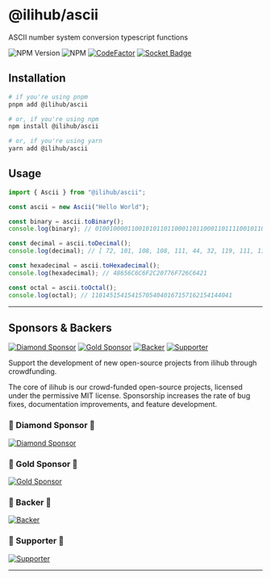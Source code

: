 # @ilihub/ascii

ASCII number system conversion typescript functions

![NPM Version](https://img.shields.io/npm/v/%40ilihub%2Fascii?color=33cd56&logo=npm)
![NPM](https://img.shields.io/npm/l/%40ilihub%2Fascii)
[![CodeFactor](https://www.codefactor.io/repository/github/ilihub/npm/badge)](https://www.codefactor.io/repository/github/ilihub/npm)
[![Socket Badge](https://socket.dev/api/badge/npm/package/@ilihub/ascii)](https://socket.dev/npm/package/@ilihub/ascii)

## Installation

```bash
# if you're using pnpm
pnpm add @ilihub/ascii

# or, if you're using npm
npm install @ilihub/ascii

# or, if you're using yarn
yarn add @ilihub/ascii
```

## Usage

```javascript
import { Ascii } from "@ilihub/ascii";

const ascii = new Ascii("Hello World");

const binary = ascii.toBinary();
console.log(binary); // 01001000011001010110110001101100011011110010110000100000011101110110111101110010011011000110010000100001

const decimal = ascii.toDecimal();
console.log(decimal); // [ 72, 101, 108, 108, 111, 44, 32, 119, 111, 114, 108, 100, 33 ]

const hexadecimal = ascii.toHexadecimal();
console.log(hexadecimal); // 48656C6C6F2C20776F726C6421

const octal = ascii.toOctal();
console.log(octal); // 110145154154157054040167157162154144041
```

---

<!-- sponsors_and_backers_section_start -->

## Sponsors & Backers

[![Diamond Sponsor][diamond_sponsor_img]][open_collective_url] [![Gold Sponsor][gold_sponsor_img]][open_collective_url] [![Backer][backer_img]][open_collective_url] [![Supporter][supporter_img]][open_collective_url]

Support the development of new open-source projects from ilihub through crowdfunding.

The core of ilihub is our crowd-funded open-source projects, licensed under the permissive MIT license. Sponsorship increases the rate of bug fixes, documentation improvements, and feature development.

### 🦄 Diamond Sponsor 🦄

[![Diamond Sponsor][diamond_sponsor_logo_img]][open_collective_url]

### 💝 Gold Sponsor 💝

[![Gold Sponsor][gold_sponsor_logo_img]][open_collective_url]

### 🎁 Backer 🎁

[![Backer][backer_logo_img]][open_collective_url]

### 🤝 Supporter 🤝

[![Supporter][supporter_logo_img]][open_collective_url]

<!-- Reference Links -->

[open_collective_url]: https://opencollective.com/ilihub
[open_collective_img]: https://opencollective.com/ilihub/tiers/badge.svg
[diamond_sponsor_img]: https://opencollective.com/ilihub/tiers/diamond-sponsor/badge.svg?label=%F0%9F%A6%84%20Diamond%20Sponsor%20%F0%9F%A6%84&color=brightgreen
[diamond_sponsor_logo_img]: https://opencollective.com/ilihub/tiers/diamond-sponsor.svg?avatarHeight=96&width=600
[gold_sponsor_img]: https://opencollective.com/ilihub/tiers/sponsor/badge.svg?label=%F0%9F%92%9D%20Gold%20Sponsor%20%F0%9F%92%9D&color=brightgreen
[gold_sponsor_logo_img]: https://opencollective.com/ilihub/tiers/sponsor.svg?avatarHeight=70&width=600
[backer_img]: https://opencollective.com/ilihub/tiers/backer/badge.svg?label=%F0%9F%8E%81%20Backer%20%F0%9F%8E%81&color=brightgreen
[backer_logo_img]: https://opencollective.com/ilihub/tiers/backer.svg?avatarHeight=60&width=600
[supporter_img]: https://opencollective.com/ilihub/tiers/supporter/badge.svg?label=%F0%9F%A4%9D%20Supporter%20%F0%9F%A4%9D&color=brightgreen
[supporter_logo_img]: https://opencollective.com/ilihub/tiers/supporter.svg?avatarHeight=50&width=600

<!-- Reference Links End -->

<!-- sponsors_and_backers_section_end -->

---
